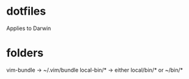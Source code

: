 # dotfiles
Applies to Darwin

# folders

vim-bundle -> ~/.vim/bundle
local-bin/* -> either local/bin/* or ~/bin/*
